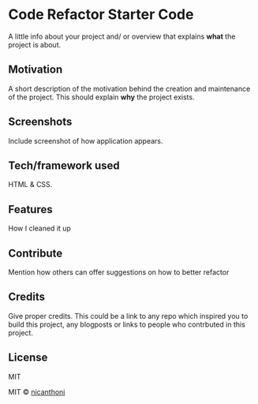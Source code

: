 # Code Refactor Starter Code
A little info about your project and/ or overview that explains **what** the project is about.

## Motivation
A short description of the motivation behind the creation and maintenance of the project. This should explain **why** the project exists.

## Screenshots
Include screenshot of how application appears.

## Tech/framework used
HTML & CSS.

## Features
How I cleaned it up 

## Contribute

Mention how others can offer suggestions on how to better refactor

## Credits
Give proper credits. This could be a link to any repo which inspired you to build this project, any blogposts or links to people who contrbuted in this project. 

## License
MIT

MIT © [nicanthoni]()